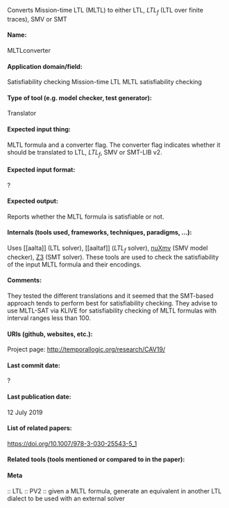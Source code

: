 Converts Mission-time LTL (MLTL) to either LTL, $LTL_f$ (LTL over finite traces), SMV or SMT 

#### Name:
MLTLconverter

#### Application domain/field:
Satisfiability checking
Mission-time LTL
MLTL satisfiability checking

#### Type of tool (e.g. model checker, test generator):
Translator

#### Expected input thing:
MLTL formula and a converter flag.
The converter flag indicates whether it should be translated to LTL, $LTL_f$, SMV or SMT-LIB v2.

#### Expected input format:
?

#### Expected output:
Reports whether the MLTL formula is satisfiable or not.

#### Internals (tools used, frameworks, techniques, paradigms, ...):
Uses [[aalta]] (LTL solver), [[aaltaf]] ($LTL_f$ solver), [nuXmv](Checkers/nuXmv.md) (SMV model checker), [Z3](Solvers/SMT/Z3.md) (SMT solver). These tools are used to check the satisfiability of the input MLTL formula and their encodings.

#### Comments:
They tested the different translations and it seemed that the SMT-based approach tends to perform best for satisfiability checking.
They advise to use MLTL-SAT via KLIVE for satisfiability checking of MLTL formulas with interval ranges less than 100.

#### URIs (github, websites, etc.):
Project page: http://temporallogic.org/research/CAV19/

#### Last commit date:
?

#### Last publication date:
12 July 2019

#### List of related papers:
https://doi.org/10.1007/978-3-030-25543-5_1

#### Related tools (tools mentioned or compared to in the paper):

#### Meta
:: LTL
:: PV2 :: given a MLTL formula, generate an equivalent in another LTL dialect to be used with an external solver